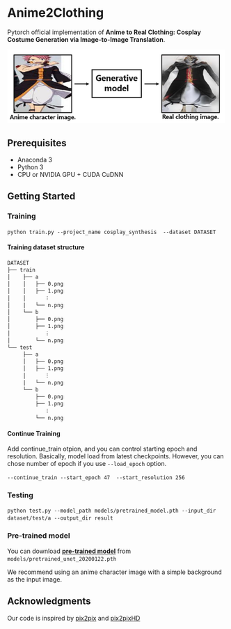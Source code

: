 <br><br>

# Anime2Clothing
Pytorch official implementation of **Anime to Real Clothing: Cosplay Costume Generation via Image-to-Image Translation**.

<img src='imgs/purpose_of_paper.png' width="500px"/>

## Prerequisites
- Anaconda 3
- Python 3
- CPU or NVIDIA GPU + CUDA CuDNN

## Getting Started
### Training
`python train.py --project_name cosplay_synthesis  --dataset DATASET`

#### Training dataset structure
```buildoutcfg
DATASET
├── train
│    ├── a
│    │   ├── 0.png
│    │   ├── 1.png
│    │      ︙
│    |   └── n.png
│    └── b
│        ├── 0.png
│        ├── 1.png
│           ︙
│        └── n.png
└── test
     ├── a
     │   ├── 0.png
     │   ├── 1.png
     │      ︙
     |   └── n.png
     └── b
         ├── 0.png
         ├── 1.png
            ︙
         └── n.png
```

#### Continue Training 
Add continue_train otpion, and you can control starting epoch and resolution.
Basically, model load from latest checkpoints. However, you can chose number of epoch if you use `--load_epoch` option.

`--continue_train --start_epoch 47  --start_resolution 256`

### Testing
`python test.py --model_path models/pretrained_model.pth --input_dir dataset/test/a --output_dir result`

### Pre-trained model
You can download [**pre-trained model**](models/pretrained_unet_20200122.pth) from `models/pretrained_unet_20200122.pth`

We recommend using an anime character image with a simple background as the input image.
## Acknowledgments
Our code is inspired by [pix2pix](https://github.com/junyanz/pytorch-CycleGAN-and-pix2pix) and [pix2pixHD](https://github.com/NVIDIA/pix2pixHD)
